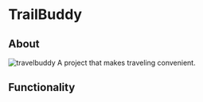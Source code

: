 # TrailBuddy

## About

![travelbuddy](pathtologo)
 A project that makes traveling convenient.

## Functionality